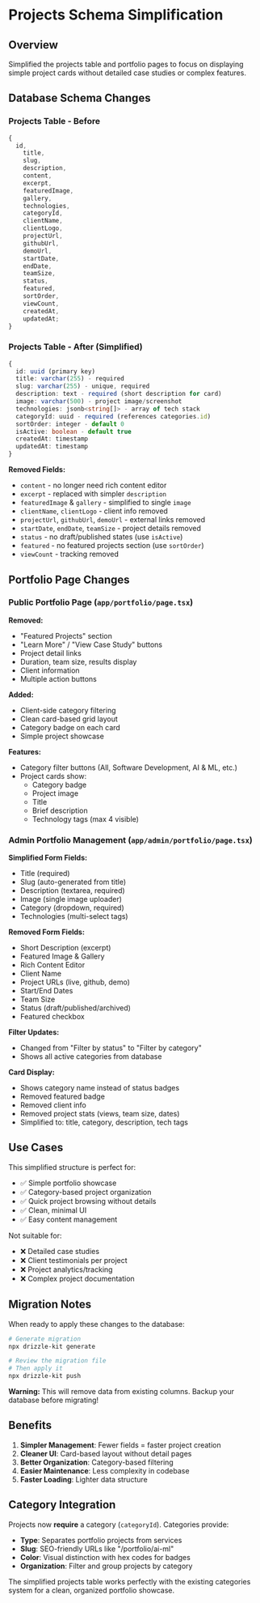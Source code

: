 # Projects Schema Simplification

## Overview

Simplified the projects table and portfolio pages to focus on displaying simple project cards without detailed case studies or complex features.

## Database Schema Changes

### Projects Table - Before

```typescript
{
  id,
    title,
    slug,
    description,
    content,
    excerpt,
    featuredImage,
    gallery,
    technologies,
    categoryId,
    clientName,
    clientLogo,
    projectUrl,
    githubUrl,
    demoUrl,
    startDate,
    endDate,
    teamSize,
    status,
    featured,
    sortOrder,
    viewCount,
    createdAt,
    updatedAt;
}
```

### Projects Table - After (Simplified)

```typescript
{
  id: uuid (primary key)
  title: varchar(255) - required
  slug: varchar(255) - unique, required
  description: text - required (short description for card)
  image: varchar(500) - project image/screenshot
  technologies: jsonb<string[]> - array of tech stack
  categoryId: uuid - required (references categories.id)
  sortOrder: integer - default 0
  isActive: boolean - default true
  createdAt: timestamp
  updatedAt: timestamp
}
```

**Removed Fields:**

- `content` - no longer need rich content editor
- `excerpt` - replaced with simpler `description`
- `featuredImage` & `gallery` - simplified to single `image`
- `clientName`, `clientLogo` - client info removed
- `projectUrl`, `githubUrl`, `demoUrl` - external links removed
- `startDate`, `endDate`, `teamSize` - project details removed
- `status` - no draft/published states (use `isActive`)
- `featured` - no featured projects section (use `sortOrder`)
- `viewCount` - tracking removed

## Portfolio Page Changes

### Public Portfolio Page (`app/portfolio/page.tsx`)

**Removed:**

- "Featured Projects" section
- "Learn More" / "View Case Study" buttons
- Project detail links
- Duration, team size, results display
- Client information
- Multiple action buttons

**Added:**

- Client-side category filtering
- Clean card-based grid layout
- Category badge on each card
- Simple project showcase

**Features:**

- Category filter buttons (All, Software Development, AI & ML, etc.)
- Project cards show:
  - Category badge
  - Project image
  - Title
  - Brief description
  - Technology tags (max 4 visible)

### Admin Portfolio Management (`app/admin/portfolio/page.tsx`)

**Simplified Form Fields:**

- Title (required)
- Slug (auto-generated from title)
- Description (textarea, required)
- Image (single image uploader)
- Category (dropdown, required)
- Technologies (multi-select tags)

**Removed Form Fields:**

- Short Description (excerpt)
- Featured Image & Gallery
- Rich Content Editor
- Client Name
- Project URLs (live, github, demo)
- Start/End Dates
- Team Size
- Status (draft/published/archived)
- Featured checkbox

**Filter Updates:**

- Changed from "Filter by status" to "Filter by category"
- Shows all active categories from database

**Card Display:**

- Shows category name instead of status badges
- Removed featured badge
- Removed client info
- Removed project stats (views, team size, dates)
- Simplified to: title, category, description, tech tags

## Use Cases

This simplified structure is perfect for:

- ✅ Simple portfolio showcase
- ✅ Category-based project organization
- ✅ Quick project browsing without details
- ✅ Clean, minimal UI
- ✅ Easy content management

Not suitable for:

- ❌ Detailed case studies
- ❌ Client testimonials per project
- ❌ Project analytics/tracking
- ❌ Complex project documentation

## Migration Notes

When ready to apply these changes to the database:

```bash
# Generate migration
npx drizzle-kit generate

# Review the migration file
# Then apply it
npx drizzle-kit push
```

**Warning:** This will remove data from existing columns. Backup your database before migrating!

## Benefits

1. **Simpler Management**: Fewer fields = faster project creation
2. **Cleaner UI**: Card-based layout without detail pages
3. **Better Organization**: Category-based filtering
4. **Easier Maintenance**: Less complexity in codebase
5. **Faster Loading**: Lighter data structure

## Category Integration

Projects now **require** a category (`categoryId`). Categories provide:

- **Type**: Separates portfolio projects from services
- **Slug**: SEO-friendly URLs like "/portfolio/ai-ml"
- **Color**: Visual distinction with hex codes for badges
- **Organization**: Filter and group projects by category

The simplified projects table works perfectly with the existing categories system for a clean, organized portfolio showcase.
